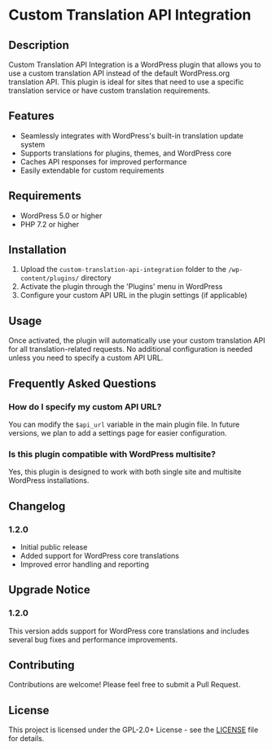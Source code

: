 # Custom Translation API Integration

## Description

Custom Translation API Integration is a WordPress plugin that allows you to use a custom translation API instead of the default WordPress.org translation API. This plugin is ideal for sites that need to use a specific translation service or have custom translation requirements.

## Features

- Seamlessly integrates with WordPress's built-in translation update system
- Supports translations for plugins, themes, and WordPress core
- Caches API responses for improved performance
- Easily extendable for custom requirements

## Requirements

- WordPress 5.0 or higher
- PHP 7.2 or higher

## Installation

1. Upload the `custom-translation-api-integration` folder to the `/wp-content/plugins/` directory
2. Activate the plugin through the 'Plugins' menu in WordPress
3. Configure your custom API URL in the plugin settings (if applicable)

## Usage

Once activated, the plugin will automatically use your custom translation API for all translation-related requests. No additional configuration is needed unless you need to specify a custom API URL.

## Frequently Asked Questions

### How do I specify my custom API URL?

You can modify the `$api_url` variable in the main plugin file. In future versions, we plan to add a settings page for easier configuration.

### Is this plugin compatible with WordPress multisite?

Yes, this plugin is designed to work with both single site and multisite WordPress installations.

## Changelog

### 1.2.0
- Initial public release
- Added support for WordPress core translations
- Improved error handling and reporting

## Upgrade Notice

### 1.2.0
This version adds support for WordPress core translations and includes several bug fixes and performance improvements.

## Contributing

Contributions are welcome! Please feel free to submit a Pull Request.

## License

This project is licensed under the GPL-2.0+ License - see the [LICENSE](LICENSE) file for details.
